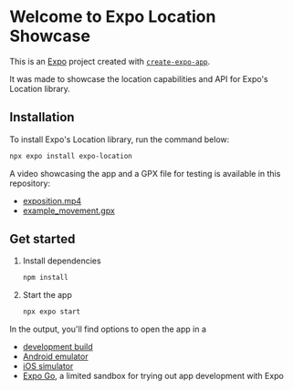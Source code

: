 # Welcome to Expo Location Showcase

This is an [Expo](https://expo.dev) project created with [`create-expo-app`](https://www.npmjs.com/package/create-expo-app).

It was made to showcase the location capabilities and API for Expo's Location library.

## Installation

To install Expo's Location library, run the command below:
```bash
npx expo install expo-location
```

A video showcasing the app and a GPX file for testing is available in this repository:
- [exposition.mp4](exposition.mp4)
- [example_movement.gpx](example_movement.gpx)

## Get started

1. Install dependencies

   ```bash
   npm install
   ```

2. Start the app

   ```bash
   npx expo start
   ```

In the output, you'll find options to open the app in a

- [development build](https://docs.expo.dev/develop/development-builds/introduction/)
- [Android emulator](https://docs.expo.dev/workflow/android-studio-emulator/)
- [iOS simulator](https://docs.expo.dev/workflow/ios-simulator/)
- [Expo Go](https://expo.dev/go), a limited sandbox for trying out app development with Expo
